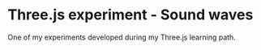 # Three.js experiment - Sound waves

One of my experiments developed during my Three.js learning path.
